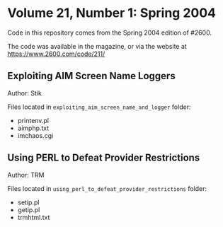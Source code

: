 # Volume 21, Number 1: Spring 2004

Code in this repository comes from the Spring 2004 edition of #2600.

The code was available in the magazine, or via the website at https://www.2600.com/code/211/


## Exploiting AIM Screen Name Loggers

Author: Stik

Files located in `exploiting_aim_screen_name_and_logger` folder:

* printenv.pl
* aimphp.txt
* imchaos.cgi


## Using PERL to Defeat Provider Restrictions
Author: TRM

Files located in `using_perl_to_defeat_provider_restrictions` folder:

* setip.pl
* getip.pl
* trmhtml.txt


